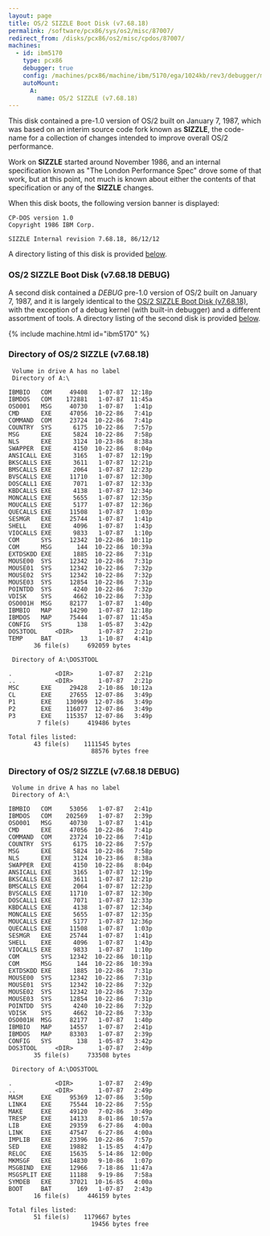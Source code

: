 ```yaml
---
layout: page
title: OS/2 SIZZLE Boot Disk (v7.68.18)
permalink: /software/pcx86/sys/os2/misc/87007/
redirect_from: /disks/pcx86/os2/misc/cpdos/87007/
machines:
  - id: ibm5170
    type: pcx86
    debugger: true
    config: /machines/pcx86/machine/ibm/5170/ega/1024kb/rev3/debugger/machine.xml
    autoMount:
      A:
        name: OS/2 SIZZLE (v7.68.18)
---
```


This disk contained a pre-1.0 version of OS/2 built on January 7, 1987, which was based on an interim
source code fork known as **SIZZLE**, the code-name for a collection of changes intended to improve overall
OS/2 performance.

Work on **SIZZLE** started around November 1986, and an internal specification known as
"The London Performance Spec" drove some of that work, but at this point, not much is known about either the
contents of that specification or any of the **SIZZLE** changes.

When this disk boots, the following version banner is displayed:

	CP-DOS version 1.0
	Copyright 1986 IBM Corp.
	
	SIZZLE Internal revision 7.68.18, 86/12/12

A directory listing of this disk is provided [below](#directory-of-os2-sizzle-boot-disk-v76818).

### OS/2 SIZZLE Boot Disk (v7.68.18 DEBUG)

A second disk contained a *DEBUG* pre-1.0 version of OS/2 built on January 7, 1987, and
it is largely identical to the [OS/2 SIZZLE Boot Disk (v7.68.18)](#directory-of-os2-sizzle-boot-disk-v76818), with
the exception of a debug kernel (with built-in debugger) and a different assortment of tools. 
A directory listing of the second disk is provided [below](#directory-of-os2-sizzle-boot-disk-v76818-debug).

{% include machine.html id="ibm5170" %}

### Directory of OS/2 SIZZLE (v7.68.18)

     Volume in drive A has no label
     Directory of A:\

    IBMBIO   COM     49408   1-07-87  12:18p
    IBMDOS   COM    172881   1-07-87  11:45a
    OSO001   MSG     40730   1-07-87   1:41p
    CMD      EXE     47056  10-22-86   7:41p
    COMMAND  COM     23724  10-22-86   7:41p
    COUNTRY  SYS      6175  10-22-86   7:57p
    MSG      EXE      5824  10-22-86   7:58p
    NLS      EXE      3124  10-23-86   8:38a
    SWAPPER  EXE      4150  10-22-86   8:04p
    ANSICALL EXE      3165   1-07-87  12:19p
    BKSCALLS EXE      3611   1-07-87  12:21p
    BMSCALLS EXE      2064   1-07-87  12:23p
    BVSCALLS EXE     11710   1-07-87  12:30p
    DOSCALL1 EXE      7071   1-07-87  12:33p
    KBDCALLS EXE      4138   1-07-87  12:34p
    MONCALLS EXE      5655   1-07-87  12:35p
    MOUCALLS EXE      5177   1-07-87  12:36p
    QUECALLS EXE     11508   1-07-87   1:03p
    SESMGR   EXE     25744   1-07-87   1:41p
    SHELL    EXE      4096   1-07-87   1:43p
    VIOCALLS EXE      9833   1-07-87   1:10p
    COM      SYS     12342  10-22-86  10:11p
    COM      MSG       144  10-22-86  10:39a
    EXTDSKDD EXE      1885  10-22-86   7:31p
    MOUSE00  SYS     12342  10-22-86   7:31p
    MOUSE01  SYS     12342  10-22-86   7:32p
    MOUSE02  SYS     12342  10-22-86   7:32p
    MOUSE03  SYS     12854  10-22-86   7:31p
    POINTDD  SYS      4240  10-22-86   7:32p
    VDISK    SYS      4662  10-22-86   7:33p
    OSO001H  MSG     82177   1-07-87   1:40p
    IBMBIO   MAP     14290   1-07-87  12:18p
    IBMDOS   MAP     75444   1-07-87  11:45a
    CONFIG   SYS       138   1-05-87   3:42p
    DOS3TOOL     <DIR>       1-07-87   2:21p
    TEMP     BAT        13   1-10-87   4:41p
           36 file(s)     692059 bytes

     Directory of A:\DOS3TOOL

    .            <DIR>       1-07-87   2:21p
    ..           <DIR>       1-07-87   2:21p
    MSC      EXE     29428   2-10-86  10:12a
    CL       EXE     27655  12-07-86   3:49p
    P1       EXE    130969  12-07-86   3:49p
    P2       EXE    116077  12-07-86   3:49p
    P3       EXE    115357  12-07-86   3:49p
            7 file(s)     419486 bytes

    Total files listed:
           43 file(s)    1111545 bytes
                           88576 bytes free

### Directory of OS/2 SIZZLE (v7.68.18 DEBUG)

     Volume in drive A has no label
     Directory of A:\

    IBMBIO   COM     53056   1-07-87   2:41p
    IBMDOS   COM    202569   1-07-87   2:39p
    OSO001   MSG     40730   1-07-87   1:41p
    CMD      EXE     47056  10-22-86   7:41p
    COMMAND  COM     23724  10-22-86   7:41p
    COUNTRY  SYS      6175  10-22-86   7:57p
    MSG      EXE      5824  10-22-86   7:58p
    NLS      EXE      3124  10-23-86   8:38a
    SWAPPER  EXE      4150  10-22-86   8:04p
    ANSICALL EXE      3165   1-07-87  12:19p
    BKSCALLS EXE      3611   1-07-87  12:21p
    BMSCALLS EXE      2064   1-07-87  12:23p
    BVSCALLS EXE     11710   1-07-87  12:30p
    DOSCALL1 EXE      7071   1-07-87  12:33p
    KBDCALLS EXE      4138   1-07-87  12:34p
    MONCALLS EXE      5655   1-07-87  12:35p
    MOUCALLS EXE      5177   1-07-87  12:36p
    QUECALLS EXE     11508   1-07-87   1:03p
    SESMGR   EXE     25744   1-07-87   1:41p
    SHELL    EXE      4096   1-07-87   1:43p
    VIOCALLS EXE      9833   1-07-87   1:10p
    COM      SYS     12342  10-22-86  10:11p
    COM      MSG       144  10-22-86  10:39a
    EXTDSKDD EXE      1885  10-22-86   7:31p
    MOUSE00  SYS     12342  10-22-86   7:31p
    MOUSE01  SYS     12342  10-22-86   7:32p
    MOUSE02  SYS     12342  10-22-86   7:32p
    MOUSE03  SYS     12854  10-22-86   7:31p
    POINTDD  SYS      4240  10-22-86   7:32p
    VDISK    SYS      4662  10-22-86   7:33p
    OSO001H  MSG     82177   1-07-87   1:40p
    IBMBIO   MAP     14557   1-07-87   2:41p
    IBMDOS   MAP     83303   1-07-87   2:39p
    CONFIG   SYS       138   1-05-87   3:42p
    DOS3TOOL     <DIR>       1-07-87   2:49p
           35 file(s)     733508 bytes

     Directory of A:\DOS3TOOL

    .            <DIR>       1-07-87   2:49p
    ..           <DIR>       1-07-87   2:49p
    MASM     EXE     95369  12-07-86   3:50p
    LINK4    EXE     75544  10-22-86   7:55p
    MAKE     EXE     49120   7-02-86   3:49p
    TRESP    EXE     14133   8-01-86  10:57a
    LIB      EXE     29359   6-27-86   4:00a
    LINK     EXE     47547   6-27-86   4:00a
    IMPLIB   EXE     23396  10-22-86   7:57p
    SED      EXE     19882   1-15-85   4:47p
    RELOC    EXE     15635   5-14-86  12:00p
    MKMSGF   EXE     14830   9-10-86   1:07p
    MSGBIND  EXE     12966   7-18-86  11:47a
    MSGSPLIT EXE     11188   9-19-86   7:58a
    SYMDEB   EXE     37021  10-16-85   4:00a
    BOOT     BAT       169   1-07-87   2:43p
           16 file(s)     446159 bytes

    Total files listed:
           51 file(s)    1179667 bytes
                           19456 bytes free
